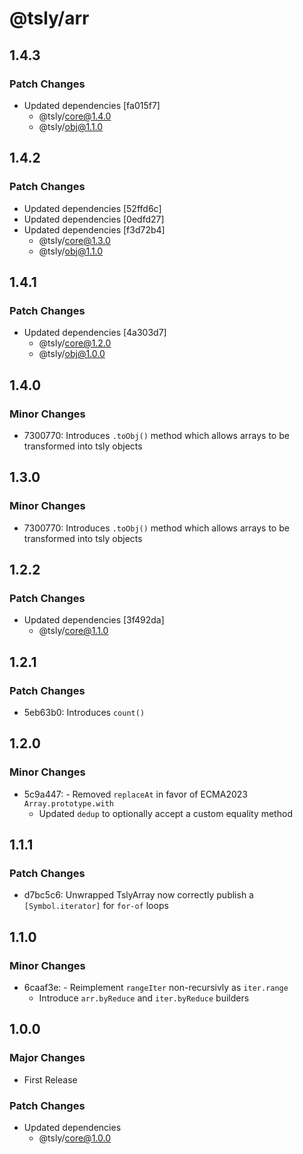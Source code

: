 # @tsly/arr

## 1.4.3

### Patch Changes

- Updated dependencies [fa015f7]
  - @tsly/core@1.4.0
  - @tsly/obj@1.1.0

## 1.4.2

### Patch Changes

- Updated dependencies [52ffd6c]
- Updated dependencies [0edfd27]
- Updated dependencies [f3d72b4]
  - @tsly/core@1.3.0
  - @tsly/obj@1.1.0

## 1.4.1

### Patch Changes

- Updated dependencies [4a303d7]
  - @tsly/core@1.2.0
  - @tsly/obj@1.0.0

## 1.4.0

### Minor Changes

- 7300770: Introduces `.toObj()` method which allows arrays to be transformed into tsly objects

## 1.3.0

### Minor Changes

- 7300770: Introduces `.toObj()` method which allows arrays to be transformed into tsly objects

## 1.2.2

### Patch Changes

- Updated dependencies [3f492da]
  - @tsly/core@1.1.0

## 1.2.1

### Patch Changes

- 5eb63b0: Introduces `count()`

## 1.2.0

### Minor Changes

- 5c9a447: - Removed `replaceAt` in favor of ECMA2023 `Array.prototype.with`
  - Updated `dedup` to optionally accept a custom equality method

## 1.1.1

### Patch Changes

- d7bc5c6: Unwrapped TslyArray now correctly publish a `[Symbol.iterator]` for `for-of` loops

## 1.1.0

### Minor Changes

- 6caaf3e: - Reimplement `rangeIter` non-recursivly as `iter.range`
  - Introduce `arr.byReduce` and `iter.byReduce` builders

## 1.0.0

### Major Changes

- First Release

### Patch Changes

- Updated dependencies
  - @tsly/core@1.0.0
